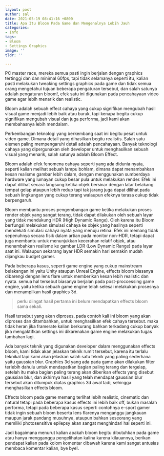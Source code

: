 ```yaml
---
layout: post
author: sal
date: 2021-05-19 08:41:16 +0800
title: Apa Itu Bloom Pada Game dan Mengenalnya Lebih Jauh
categories:
- Info
tags:
- Bloom
- Settings Graphics
image: ''
tldr: ''

---
```

PC master race, mereka semua pasti ingin berjalan dengan graphics tertinggi dan dan minimal 60fps, tapi tidak selamanya seperti itu, kalian pasti melakukan tweaking settings graphics pada game dan tidak semua orang mengetahui tujuan beberapa pengaturan tersebut, dan salah satunya adalah pengaturan bloom!, efek satu ini digunakan pada pencahayaan video game agar lebih menarik dan realistic.

Bloom adalah sebuah effect cahaya yang cukup signifikan mengubah hasil visual game menjadi lebih baik atau buruk, tapi kenapa begitu cukup signifikan mengubah visual dan juga performa, jadi kami akan membahasnya lebih mendalam.

Perkembangan teknologi yang berkembang saat ini begitu pesat untuk video game. Dimana detail yang dihasilkan begitu realistis. Salah satu elemen paling mempengaruhi detail adalah pencahayaan. Banyak teknologi cahaya yang dipergunakan oleh developer untuk menghasilkan sebuah visual yang menarik, salah satunya adalah Bloom Effect.

Bloom adalah efek fenomena cahaya seperti yang ada didunia nyata, seperti kalian melihat sebuah lampu bohlam, dimana dapat menambahkan kesan realisme gambar lebih dalam, dengan menggunakan sumberdaya hardware yang lumayan cukup besar pula untuk melakukan render. Efek ini dapat dilihat secara langsung ketika objek bersinar dengan latar belakang tempat gelap ataupun lebih redup tapi tak jarang juga dapat dilihat pada sebuah lingkungan yang cukup terang walaupun efeknya terasa cukup tidak berpengaruh.

Bloom membantu proses pengembangan game ketika melakukan proses render objek yang sangat terang, tidak dapat dilakukan oleh sebuah layar yang tidak mendukung HDR (High Dynamic Range). Oleh karena itu Bloom berfungsi melakukan simulasi cahaya ke objek yang hasilnya seperti mendekati simulasi cahaya nyata yang menuju retina. Efek ini memang tidak sepenuhnya secara fisik dalam artian pada monitor non-HDR, tetapi dapat juga membantu untuk menunjukkan kecerahan relatif objek, atau menambahkan realisme ke gambar LDR (Low Dynamic Range) pada layar saat ini. Walaupun sekarang layar HDR semakin hari semakin mudah dijangkau budget gamer.

Pada beberapa kasus, seperti game engine yang cukup mainstream belakangan ini yaitu Unity ataupun Unreal Engine, effects bloom biasanya dibarengi dengan lens flare untuk memberikan kesan lebih realistic dan nyata. semua hal tersebut biasanya berjalan pada post-proccessing game engine, yaitu ketika sebuah game engine telah selesai melakukan prosesnya dan menampilkan hasil graphics 3d.

> perlu diingat hasil pertama ini belum mendapatkan effects bloom sama sekali.

Hasil tersebut yang akan diproses, pada contoh kali ini bloom yang akan diproses dan ditambahkan, untuk menghasilkan efek cahaya tersebut. maka tidak heran jika framerate kalian berkurang bahkan terkadang cukup banyak jika mengaktifkan settings ini dikarenakan game engine melakukan tugas tambahan lagi.

Ada banyak teknik yang digunakan developer dalam menggunakan effects bloom, kami tidak akan jelaskan teknik rumit tersebut, karena itu terlalu teknikal tapi kami akan jelaskan salah satu teknik yang paling sederhana yaitu gaussian blur. Graphics 3d yang ada pada game akan dilakukan filter terlebih dahulu untuk mendapatkan bagian paling terang dan tergelap, setelah itu maka bagian paling terang akan diberikan effects yang disebut gaussian blur, dan akhirnya hasil yang telah mendapat gaussian blur tersebut akan ditumpuk diatas graphics 3d awal tadi, sehingga menghasilkan effects bloom.

Effects bloom pada game memang terlihat lebih realistic, cinematic dan natural tetapi pada beberapa kasus effects ini lebih baik off, bukan masalah performa, tetapi pada beberapa kasus seperti contohnya e-sport gamer tidak ingin sebuah bloom beserta lens flarenya menganggu jangkauan maupun jarak pandang musuhnya, ataupun bahkan seseorang yang memiliki photosensitive epilepsy akan sangat menghindari hal seperti ini.

Jadi bagaimana menurut kalian apakah bloom begitu dibutuhkan pada game atau hanya mengganggu pengelihatan kalina karena kilauannya, berikan pendapat kalian pada kolom komentar dibawah karena kami sangat antusias membaca komentar kalian, bye bye!.
